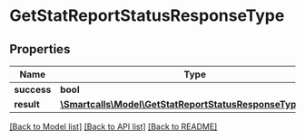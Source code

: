 # GetStatReportStatusResponseType

## Properties
Name | Type | Description | Notes
------------ | ------------- | ------------- | -------------
**success** | **bool** |  | [optional] 
**result** | [**\Smartcalls\Model\GetStatReportStatusResponseTypeResult**](GetStatReportStatusResponseTypeResult.md) |  | [optional] 

[[Back to Model list]](../../README.md#documentation-for-models) [[Back to API list]](../../README.md#documentation-for-api-endpoints) [[Back to README]](../../README.md)

